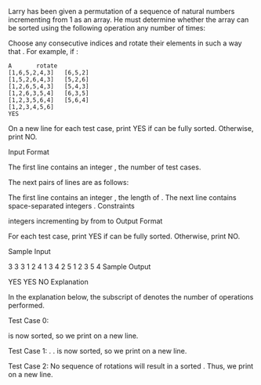 Larry has been given a permutation of a sequence of natural numbers incrementing from  1 as an array. He must determine whether the array can be sorted using the following operation any number of times:

Choose any  consecutive indices and rotate their elements in such a way that .
For example, if :

```plain
A		rotate 
[1,6,5,2,4,3]	[6,5,2]
[1,5,2,6,4,3]	[5,2,6]
[1,2,6,5,4,3]	[5,4,3]
[1,2,6,3,5,4]	[6,3,5]
[1,2,3,5,6,4]	[5,6,4]
[1,2,3,4,5,6]
YES
```

On a new line for each test case, print YES if  can be fully sorted. Otherwise, print NO.

Input Format

The first line contains an integer , the number of test cases.

The next  pairs of lines are as follows:

The first line contains an integer , the length of .
The next line contains  space-separated integers .
Constraints

 integers incrementing by  from  to 
Output Format

For each test case, print YES if  can be fully sorted. Otherwise, print NO.

Sample Input

3
3
3 1 2
4
1 3 4 2
5
1 2 3 5 4
Sample Output

YES
YES
NO
Explanation

In the explanation below, the subscript of  denotes the number of operations performed.

Test Case 0: 
 
 is now sorted, so we print  on a new line.

Test Case 1: 
. 
. 
 is now sorted, so we print  on a new line.

Test Case 2:
No sequence of rotations will result in a sorted . Thus, we print  on a new line.